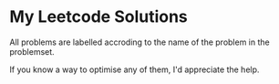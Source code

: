 # My Leetcode Solutions
All problems are labelled accroding to the name of the problem in the problemset.

If you know a way to optimise any of them, I'd appreciate the help.

